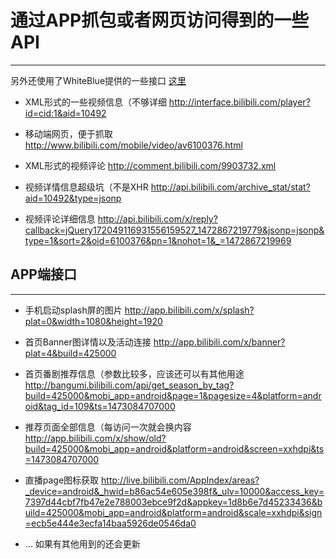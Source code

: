 # 通过APP抓包或者网页访问得到的一些API
---
另外还使用了WhiteBlue提供的一些接口  [这里](https://github.com/WhiteBlue/bilibili-go)

+ XML形式的一些视频信息（不够详细
http://interface.bilibili.com/player?id=cid:1&aid=10492

+ 移动端网页，便于抓取
http://www.bilibili.com/mobile/video/av6100376.html

+ XML形式的视频评论
http://comment.bilibili.com/9903732.xml

+ 视频详情信息超级坑（不是XHR
http://api.bilibili.com/archive_stat/stat?aid=10492&type=jsonp

+ 视频评论详细信息
http://api.bilibili.com/x/reply?callback=jQuery172049116931556159527_1472867219779&jsonp=jsonp&type=1&sort=2&oid=6100376&pn=1&nohot=1&_=1472867219969

## APP端接口

---

+ 手机启动splash屏的图片
http://app.bilibili.com/x/splash?plat=0&width=1080&height=1920

+ 首页Banner图详情以及活动连接
http://app.bilibili.com/x/banner?plat=4&build=425000

+ 首页番剧推荐信息（参数比较多，应该还可以有其他用途
http://bangumi.bilibili.com/api/get_season_by_tag?build=425000&mobi_app=android&page=1&pagesize=4&platform=android&tag_id=109&ts=1473084707000

+ 推荐页面全部信息（每访问一次就会换内容
http://app.bilibili.com/x/show/old?build=425000&mobi_app=android&platform=android&screen=xxhdpi&ts=1473084707000

+ 直播page图标获取
http://live.bilibili.com/AppIndex/areas?_device=android&_hwid=b86ac54e605e398f&_ulv=10000&access_key=7397d44cbf7fb47e2e788003ebce9f2d&appkey=1d8b6e7d45233436&build=425000&mobi_app=android&platform=android&scale=xxhdpi&sign=ecb5e444e3ecfa14baa5926de0546da0

+ ... 如果有其他用到的还会更新